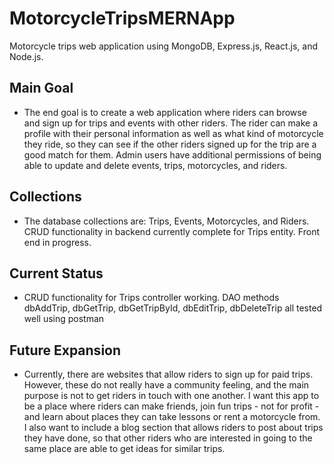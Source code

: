 # MotorcycleTripsMERNApp
Motorcycle trips web application using MongoDB, Express.js, React.js, and Node.js. 

## Main Goal
- The end goal is to create a web application where riders can browse and sign up for trips and events with other riders. The rider can make a profile with their personal information as well as what kind of motorcycle they ride, so they can see if the other riders signed up for the trip are a good match for them. Admin users have additional permissions of being able to update and delete events, trips, motorcycles, and riders.

## Collections
- The database collections are: Trips, Events, Motorcycles, and Riders. CRUD functionality in backend currently complete for Trips entity. Front end in progress.

## Current Status 
- CRUD functionality for Trips controller working. DAO methods dbAddTrip, dbGetTrip, dbGetTripById, dbEditTrip, dbDeleteTrip all tested well using postman 

## Future Expansion
- Currently, there are websites that allow riders to sign up for paid trips. However, these do not really have a community feeling, and the main purpose is not to get riders in touch with one another. I want this app to be a place where riders can make friends, join fun trips - not for profit - and learn about places they can take lessons or rent a motorcycle from. I also want to include a blog section that allows riders to post about trips they have done, so that other riders who are interested in going to the same place are able to get ideas for similar trips.
